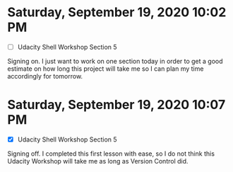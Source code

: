 # Saturday, September 19, 2020 10:02 PM
- [ ] Udacity Shell Workshop Section 5

Signing on. I just want to work on one section today in order to get a good estimate on how long this project will take me so I can plan my time accordingly for tomorrow.

# Saturday, September 19, 2020 10:07 PM
- [X] Udacity Shell Workshop Section 5

Signing off. I completed this first lesson with ease, so I do not think this Udacity Workshop will take me as long as Version Control did.